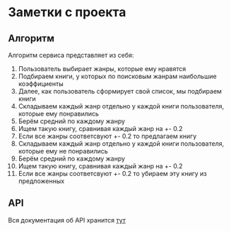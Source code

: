 # Заметки с проекта
## Алгоритм

Алгоритм сервиса представляет из себя:
1. Пользователь выбирает жанры, которые ему нравятся
2. Подбираем книги, у которых по поисковым жанрам наибольшие коэффициенты
3. Далее, как пользователь сформирует свой список, мы подбираем книги
4. Складываем каждый жанр отдельно у каждой книги пользователя, которые ему понравились
5. Берём средний по каждому жанру
6. Ищем такую книгу, сравнивая каждый жанр на +- 0.2
7. Если все жанры соответсвуют +- 0.2 то предлагаем книгу
8. Складываем каждый жанр отдельно у каждой книги пользователя, которые ему не понравились
9. Берём средний по каждому жанру
10. Ищем такую книгу, сравнивая каждый жанр на +- 0.2
11. Если все жанры соответсвуют +- 0.2 то убираем эту книгу из предложенных

## API

Вся документация об API хранится [тут](https://docs.google.com/document/d/1CatyHWceZdFCwMoLhfQ2FF7lcIpd7PEuDdncLi0nX4M/edit "API Documentation")
